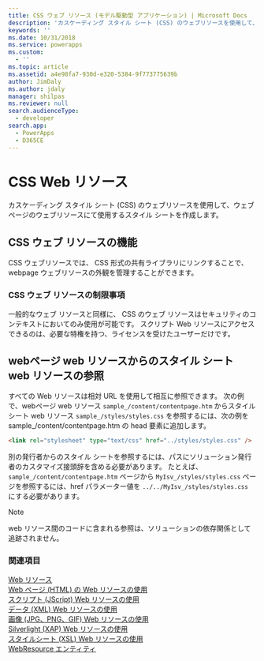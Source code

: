 ```yaml
---
title: CSS ウェブ リソース (モデル駆動型 アプリケーション) | Microsoft Docs
description: 'カスケーディング スタイル シート (CSS) のウェブリソースを使用して、ウェブページのウェブリソースにて使用するスタイル シートを作成します。 '
keywords: ''
ms.date: 10/31/2018
ms.service: powerapps
ms.custom:
  - ''
ms.topic: article
ms.assetid: a4e98fa7-930d-e320-5384-9f773775639b
author: JimDaly
ms.author: jdaly
manager: shilpas
ms.reviewer: null
search.audienceType:
  - developer
search.app:
  - PowerApps
  - D365CE
---
```


# <a name="css-web-resources"></a>CSS Web リソース

<!-- https://docs.microsoft.com/dynamics365/customer-engagement/developer/css-web-resources -->

カスケーディング スタイル シート (CSS) のウェブリソースを使用して、ウェブページのウェブリソースにて使用するスタイル シートを作成します。  
  
## <a name="capabilities-of-css-web-resources"></a>CSS ウェブ リソースの機能  
 CSS ウェブリソースでは、 CSS 形式の共有ライブラリにリンクすることで、webpage ウェブリソースの外観を管理することができます。  
  
### <a name="limitations-of-css-web-resources"></a>CSS ウェブ リソースの制限事項  
 一般的なウェブ リソースと同様に、 CSS のウェブ リソースはセキュリティのコンテキストにおいてのみ使用が可能です。 スクリプト Web リソースにアクセスできるのは、必要な特権を持つ、ライセンスを受けたユーザーだけです。
  
## <a name="referencing-a-style-sheet-web-resource-from-a-webpage-web-resource"></a>webページ web リソースからのスタイル シート web リソースの参照  
 すべての Web リソースは相対 URL を使用して相互に参照できます。 次の例で、webページ web リソース `sample_/content/contentpage.htm` からスタイル シート web リソース `sample_/styles/styles.css` を参照するには、次の例を sample_/content/contentpage.htm の head 要素に追加します。  
  
```html  
<link rel="stylesheet" type="text/css" href="../styles/styles.css" />  
```  
  
 別の発行者からのスタイル シートを参照するには、パスにソリューション発行者のカスタマイズ接頭辞を含める必要があります。 たとえば、`sample_/content/contentpage.htm` ページから `MyIsv_/styles/styles.css` ページを参照するには、href パラメーター値を `../../MyIsv_/styles/styles.css` にする必要があります。  
  
> [!NOTE]
>  web リソース間のコードに含まれる参照は、ソリューションの依存関係として追跡されません。  
  
### <a name="see-also"></a>関連項目  
 [Web リソース](web-resources.md)   
 [Web ページ (HTML) の Web リソースの使用](webpage-html-web-resources.md)   
 [スクリプト (JScript) Web リソースの使用](script-jscript-web-resources.md)   
 [データ (XML) Web リソースの使用](data-xml-web-resources.md)   
 [画像 (JPG、PNG、GIF) Web リソースの使用](image-web-resources.md)   
 [Silverlight (XAP) Web リソースの使用](/dynamics365/customer-engagement/developer/silverlight-xap-web-resources)  
 [スタイルシート (XSL) Web リソースの使用](stylesheet-xsl-web-resources.md)   
 [WebResource エンティティ](../common-data-service/reference/entities/webresource.md)
